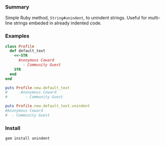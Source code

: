 ### Summary

Simple Ruby method, `String#unindent`, to unindent strings. Useful for
multi-line strings embeded in already indented code.

### Examples

```ruby
class Profile
  def default_text
    <<-STR
      Anonymous Coward
        - Community Guest
    STR
  end
end

puts Profile.new.default_text
#      Anonymous Coward
#        - Community Guest

puts Profile.new.default_text.unindent
#Anonymous Coward
#  - Community Guest
```

### Install

`gem install unindent`
